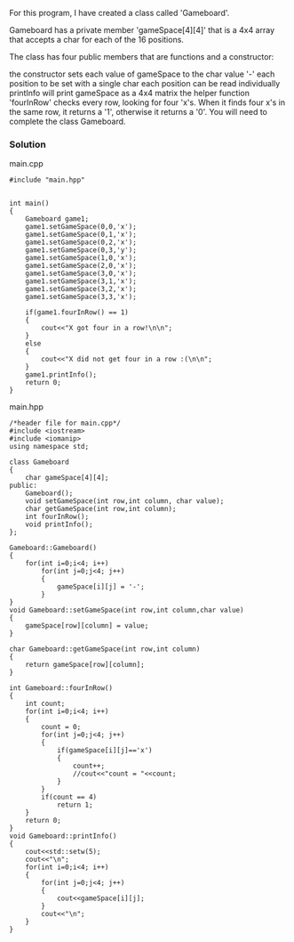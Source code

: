 For this program, I have created a class called 'Gameboard'.

Gameboard has a private member 'gameSpace[4][4]' that is a 4x4 array that accepts a char for each of the 16 positions.

The class has four public members that are functions and a constructor:

the constructor sets each value of gameSpace to the char value '-'
each position to be set with a single char
each position can be read individually
printInfo will print gameSpace as a 4x4 matrix
the helper function 'fourInRow' checks every row, looking for four 'x's. When it finds four x's in the same row, it returns a '1', otherwise it returns a '0'.
You will need to complete the class Gameboard.


### Solution

main.cpp
```
#include "main.hpp"


int main()
{
    Gameboard game1;
    game1.setGameSpace(0,0,'x');
    game1.setGameSpace(0,1,'x');
    game1.setGameSpace(0,2,'x');
    game1.setGameSpace(0,3,'y');
    game1.setGameSpace(1,0,'x');
    game1.setGameSpace(2,0,'x');
    game1.setGameSpace(3,0,'x');
    game1.setGameSpace(3,1,'x');
    game1.setGameSpace(3,2,'x');
    game1.setGameSpace(3,3,'x');

    if(game1.fourInRow() == 1)
    {
        cout<<"X got four in a row!\n\n";
    }
    else
    {
        cout<<"X did not get four in a row :(\n\n";
    }
    game1.printInfo();
    return 0;
}
```

main.hpp
```
/*header file for main.cpp*/
#include <iostream>
#include <iomanip> 
using namespace std;

class Gameboard
{
    char gameSpace[4][4];
public:
    Gameboard();
    void setGameSpace(int row,int column, char value);
    char getGameSpace(int row,int column);
    int fourInRow();
    void printInfo();
};

Gameboard::Gameboard()
{
    for(int i=0;i<4; i++)
        for(int j=0;j<4; j++)
        {
            gameSpace[i][j] = '-';
        }
}
void Gameboard::setGameSpace(int row,int column,char value)
{
    gameSpace[row][column] = value;
}

char Gameboard::getGameSpace(int row,int column)
{
    return gameSpace[row][column];
}

int Gameboard::fourInRow()
{
    int count;
    for(int i=0;i<4; i++)
    {
        count = 0;
        for(int j=0;j<4; j++)
        {
            if(gameSpace[i][j]=='x')
            {
                count++;
                //cout<<"count = "<<count;
            }
        }
        if(count == 4)
            return 1;
    }
    return 0;
}
void Gameboard::printInfo()
{
    cout<<std::setw(5);
    cout<<"\n";
    for(int i=0;i<4; i++)
    {
        for(int j=0;j<4; j++)
        {
            cout<<gameSpace[i][j];
        }
        cout<<"\n";
    }
}

```
